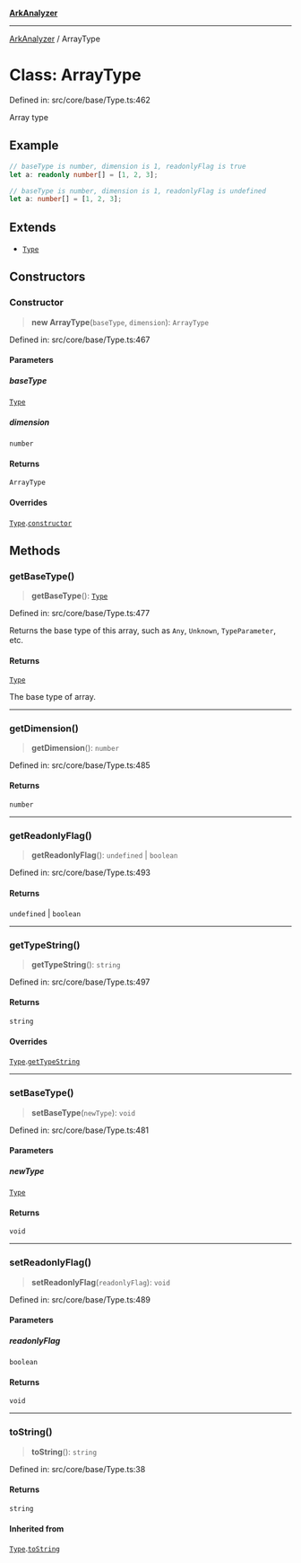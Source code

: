 [**ArkAnalyzer**](../README.md)

***

[ArkAnalyzer](../globals.md) / ArrayType

# Class: ArrayType

Defined in: src/core/base/Type.ts:462

Array type

## Example

```typescript
// baseType is number, dimension is 1, readonlyFlag is true
let a: readonly number[] = [1, 2, 3];

// baseType is number, dimension is 1, readonlyFlag is undefined
let a: number[] = [1, 2, 3];
```

## Extends

- [`Type`](Type.md)

## Constructors

### Constructor

> **new ArrayType**(`baseType`, `dimension`): `ArrayType`

Defined in: src/core/base/Type.ts:467

#### Parameters

##### baseType

[`Type`](Type.md)

##### dimension

`number`

#### Returns

`ArrayType`

#### Overrides

[`Type`](Type.md).[`constructor`](Type.md#constructor)

## Methods

### getBaseType()

> **getBaseType**(): [`Type`](Type.md)

Defined in: src/core/base/Type.ts:477

Returns the base type of this array, such as `Any`, `Unknown`, `TypeParameter`, etc.

#### Returns

[`Type`](Type.md)

The base type of array.

***

### getDimension()

> **getDimension**(): `number`

Defined in: src/core/base/Type.ts:485

#### Returns

`number`

***

### getReadonlyFlag()

> **getReadonlyFlag**(): `undefined` \| `boolean`

Defined in: src/core/base/Type.ts:493

#### Returns

`undefined` \| `boolean`

***

### getTypeString()

> **getTypeString**(): `string`

Defined in: src/core/base/Type.ts:497

#### Returns

`string`

#### Overrides

[`Type`](Type.md).[`getTypeString`](Type.md#gettypestring)

***

### setBaseType()

> **setBaseType**(`newType`): `void`

Defined in: src/core/base/Type.ts:481

#### Parameters

##### newType

[`Type`](Type.md)

#### Returns

`void`

***

### setReadonlyFlag()

> **setReadonlyFlag**(`readonlyFlag`): `void`

Defined in: src/core/base/Type.ts:489

#### Parameters

##### readonlyFlag

`boolean`

#### Returns

`void`

***

### toString()

> **toString**(): `string`

Defined in: src/core/base/Type.ts:38

#### Returns

`string`

#### Inherited from

[`Type`](Type.md).[`toString`](Type.md#tostring)
